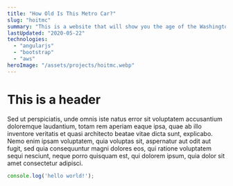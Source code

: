 ```yaml
---
title: "How Old Is This Metro Car?"
slug: "hoitmc"
summary: "This is a website that will show you the age of the Washington DC Metro car you are currently riding. Watch out, they are all OLD!"
lastUpdated: "2020-05-22"
technologies:
  - "angularjs"
  - "bootstrap"
  - "aws"
heroImage: "/assets/projects/hoitmc.webp"
---
```


# This is a header

Sed ut perspiciatis, unde omnis iste natus error sit voluptatem accusantium doloremque laudantium, totam rem aperiam eaque ipsa, quae ab illo inventore veritatis et quasi architecto beatae vitae dicta sunt, explicabo. Nemo enim ipsam voluptatem, quia voluptas sit, aspernatur aut odit aut fugit, sed quia consequuntur magni dolores eos, qui ratione voluptatem sequi nesciunt, neque porro quisquam est, qui dolorem ipsum, quia dolor sit amet consectetur adipisci.

```js
console.log('hello world!');
```